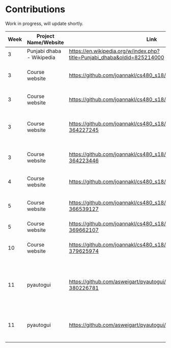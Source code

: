 # Contributions
Work in progress, will update shortly.

| Week | Project Name/Website | Link | Description | Type |
|------|----------------------|------|-------------|------|
| 3 | Punjabi dhaba - Wikipedia | https://en.wikipedia.org/w/index.php?title=Punjabi_dhaba&oldid=825214000 | Updated some missing links. | Wikipedia |
| 3 | Course website | https://github.com/joannakl/cs480_s18/issues/25 | Posted issue regarding missing Piazza button. | Course website |
| 3 | Course website | https://github.com/joannakl/cs480_s18/issues/22 | Claimed missing image issue. | Course website |
| 3 | Course website | https://github.com/joannakl/cs480_s18/issues/18#issuecomment-364227245 | Confirmed an issue regarding wrong date on the class website. | Course website |
| 3 | Course website | https://github.com/joannakl/cs480_s18/issues/23#issuecomment-364223446 | Confirmed an issue regarding an incorrect hyperlink. | Course website |
| 4 | Course website | https://github.com/joannakl/cs480_s18/pull/78 | Pull Request for missing image issue. | Course website |
| 5 | Course website | https://github.com/joannakl/cs480_s18/issues/25#issuecomment-366539127 | Comment regarding reopening a closed issue. | Course website |
| 5 | Course website | https://github.com/joannakl/cs480_s18/issues/2#issuecomment-369662107 | Followed up on an issue. | Course website |
| 10 | Course website | https://github.com/joannakl/cs480_s18/issues/25#issuecomment-379625974 | Comment regarding mislabeled issue. | Course website |
| 11 | pyautogui | https://github.com/asweigart/pyautogui/issues/216#issuecomment-380226781 | Commented on a feature request issue that might have been caused by an error in documentation. | Other
| 11 | pyautogui | https://github.com/asweigart/pyautogui/issues/219 | Politely told someone their feature request seems to already exist. | Other
